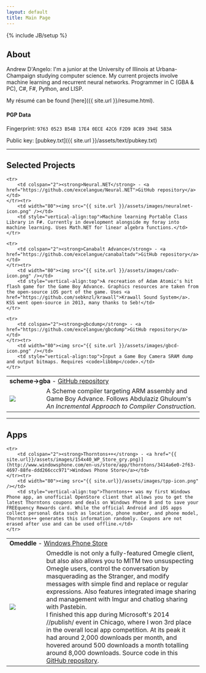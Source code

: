 ```yaml
---
layout: default
title: Main Page
---
```

{% include JB/setup %}

## About

Andrew D'Angelo: I'm a junior at the University of Illinois at Urbana-Champaign studying computer science. My current projects involve machine learning and recurrent neural networks. Programmer in C (GBA & PC), C#, F#, Python, and LISP.

My r&eacute;sum&eacute; can be found [here]({{ site.url }}/resume.html).

#### PGP Data

Fingerprint: `9763 0523 B54B 17E4 0ECE 42C6 F2D9 8C89 394E 5B3A`

Public key: [pubkey.txt]({{ site.url }}/assets/text/pubkey.txt)

---

## Selected Projects

<table cellpadding="5">
	<tr>
		<td colspan="2"><strong>scheme&#8594;gba</strong> - <a href="https://github.com/excelangue/scheme-gba">GitHub repository</a></td>
	</tr><tr>
		<td width="80"><img src="{{ site.url }}/assets/images/sgba-icon.png" /></td>
		<td style="vertical-align:top">A Scheme compiler targeting ARM assembly and Game Boy Advance. Follows Abdulaziz Ghuloum's <i>An Incremental Approach to Compiler Construction</i>.</td>
	</tr>

	<tr>
		<td colspan="2"><strong>Neural.NET</strong> - <a href="https://github.com/excelangue/Neural.NET">GitHub repository</a></td>
	</tr><tr>
		<td width="80"><img src="{{ site.url }}/assets/images/neuralnet-icon.png" /></td>
		<td style="vertical-align:top">Machine learning Portable Class Library in F#. Currently in development alongside my foray into machine learning. Uses Math.NET for linear algebra functions.</td>
	</tr>

	<tr>
		<td colspan="2"><strong>Canabalt Advance</strong> - <a href="https://github.com/excelangue/canabaltadv">GitHub repository</a></td>
	</tr><tr>
		<td width="80"><img src="{{ site.url }}/assets/images/cadv-icon.png" /></td>
		<td style="vertical-align:top">A recreation of Adam Atomic's hit flash game for the Game Boy Advance. Graphics resources are taken from the open-source iOS port of the game. Uses <a href="https://github.com/sebknzl/krawall">Krawall Sound System</a>. KSS went open-source in 2013, many thanks to Seb!</td>
	</tr>

	<tr>
		<td colspan="2"><strong>gbcdump</strong> - <a href="https://github.com/excelangue/gbcdump">GitHub repository</a></td>
	</tr><tr>
		<td width="80"><img src="{{ site.url }}/assets/images/gbcd-icon.png" /></td>
		<td style="vertical-align:top">Input a Game Boy Camera SRAM dump and output bitmaps. Requires <code>libbmp</code>.</td>
	</tr>
</table>

---

## Apps

<table cellpadding="5">
	<tr>
		<td colspan="2"><strong>Omeddle</strong> - <a href="{{ site.url}}/assets/images/154x40_WP_Store_gry.png)](http://www.windowsphone.com/en-us/store/app/omeddle/e99fbcac-c908-43e0-87c0-2c69e394a466">Windows Phone Store</a></td>
	</tr><tr>
		<td width="80"><img src="{{ site.url}}/assets/images/om-icon.png" /></td>
		<td style="vertical-align:top">
		Omeddle is not only a fully-featured Omegle client, but also also allows you to MITM two unsuspecting Omegle users, control the conversation by masquerading as the Stranger, and modify messages with simple find and replace or regular expressions. Also features integrated image sharing and management with Imgur and chatlog sharing with Pastebin.<br />
		I finished this app during Microsoft's 2014 //publish/ event in Chicago, where I won 3rd place in the overall local app competition. At its peak it had around 2,000 downloads per month, and hovered around 500 downloads a month totalling around 8,000 downloads. Source code in this <a href="https://github.com/excelangue/omeddle">GitHub repository</a>.</td>
	</tr>

	<tr>
		<td colspan="2"><strong>Thorntons++</strong> - <a href="{{ site.url}}/assets/images/154x40_WP_Store_gry.png)](http://www.windowsphone.com/en-us/store/app/thorntons/3414a6e0-2f63-4697-88fe-ddd266ccc971">Windows Phone Store</a></td>
	</tr><tr>
		<td width="80"><img src="{{ site.url}}/assets/images/tpp-icon.png" /></td>
		<td style="vertical-align:top">Thorntons++ was my first Windows Phone app, an unofficial OpenStore client that allows you to get the latest Thorntons coupons and deals on Windows Phone 8 and to save your FREEquency Rewards card. While the official Android and iOS apps collect personal data such as location, phone number, and phone model, Thorntons++ generates this information randomly. Coupons are not erased after use and can be used offline.</td>
	</tr>
</table>
